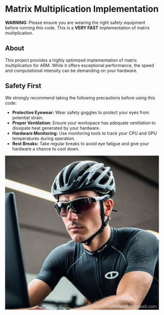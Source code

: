 # Matrix Multiplication Implementation

**WARNING:** Please ensure you are wearing the right safety equipment before running this code. This is a **VERY FAST** implementation of matrix multiplication.

## About

This project provides a highly optimized implementation of matrix multiplication for ARM. While it offers exceptional performance, the speed and computational intensity can be demanding on your hardware.

## Safety First

We strongly recommend taking the following precautions before using this code:

* **Protective Eyewear:** Wear safety goggles to protect your eyes from potential strain.
* **Proper Ventilation:** Ensure your workspace has adequate ventilation to dissipate heat generated by your hardware.
* **Hardware Monitoring:** Use monitoring tools to track your CPU and GPU temperatures during operation.
* **Rest Breaks:** Take regular breaks to avoid eye fatigue and give your hardware a chance to cool down.

![Matrix Multiplication in Action](fast.jpg)


